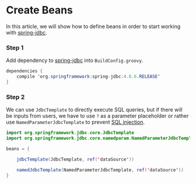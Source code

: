 # Create Beans

In this article, we will show how to define beans in order to start working with [spring-jdbc](http://docs.spring.io/autorepo/docs/spring/4.0.6.RELEASE/spring-framework-reference/html/jdbc.html).

### Step 1

Add dependency to [spring-jdbc](http://mvnrepository.com/artifact/org.springframework/spring-jdbc) into `BuildConfig.groovy`.

``` java
dependencies {
    compile 'org.springframework:spring-jdbc:4.0.6.RELEASE'
}
```

### Step 2

We can use `JdbcTemplate` to directly execute SQL queries, but if there will be inputs from users, we have to use `?` as a parameter placeholder or rather use `NamedParameterJdbcTemplate` to prevent [SQL injection](http://en.wikipedia.org/wiki/SQL_injection).

``` java
import org.springframework.jdbc.core.JdbcTemplate
import org.springframework.jdbc.core.namedparam.NamedParameterJdbcTemplate

beans = {

    jdbcTemplate(JdbcTemplate, ref('dataSource'))

    namedJdbcTemplate(NamedParameterJdbcTemplate, ref('dataSource'))
}
```
